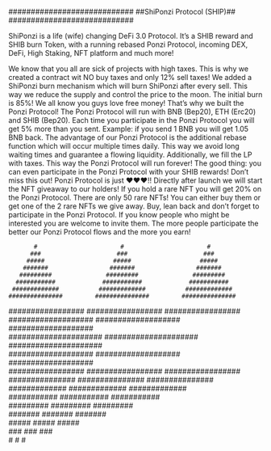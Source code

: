############################
##ShiPonzi Protocol (SHIP)##
############################

ShiPonzi is a life (wife) changing DeFi 3.0 Protocol. 
It’s a SHIB reward and SHIB burn Token, with a running rebased Ponzi Protocol, 
incoming DEX, DeFi, High Staking, NFT platform and much more!


We know that you all are sick of projects with high taxes.
This is why we created a contract wit NO buy taxes and only 12% sell taxes!
We  added a ShiPonzi burn mechanism which will burn ShiPonzi after every sell. 
This way we reduce the supply and control the price to the moon. The initial burn is 85%!
We all know you guys love free money! That’s why we built the Ponzi Protocol!
The Ponzi Protocol will run with BNB (Bep20), ETH (Erc20) and SHIB (Bep20). 
Each time you participate in the Ponzi Protocol you will get 5% more than you sent.
Example: if you send 1 BNB you will get 1.05 BNB back.
The advantage of our Ponzi Protocol is the additional rebase function which will occur multiple times daily. 
This way we avoid long waiting times and guarantee a flowing liquidity. Additionally, we fill the LP with taxes. 
This way the Ponzi Protocol will run forever! 
The good thing: you can even participate in the Ponzi Protocol with your SHIB rewards!
Don’t miss this out! 
Ponzi Protocol is just ♥♥♥!!
Directly after launch we will start the NFT giveaway to our holders! 
If you hold a rare NFT you will get 20% on the Ponzi Protocol. 
There are only 50 rare NFTs! 
You can either buy them or get one of the 2 rare NFTs we give away.
Buy, lean back and don’t forget to participate in the Ponzi Protocol. 
If you know people who might be interested you are welcome to invite them. 
The more people participate the better our Ponzi Protocol flows and the more you earn!




           #                       #                       #                      
          ###                     ###                     ###                    
         #####                   #####                   #####                  
        #######                 #######                 #######                
       #########               #########               #########              
      ###########             ###########             ###########            
     #############           #############           #############          
    ###############         ###############         ###############        
   #################       #################       #################      
  ###################     ###################     ###################    
 #####################   #####################   #####################  
  ###################     ###################     ###################    
   #################       #################       #################      
    ###############         ###############         ###############        
     #############           #############           #############          
      ###########             ###########             ###########            
       #########               #########               #########              
        #######                 #######                 #######                
         #####                   #####                   #####                  
          ###                     ###                     ###                    
           #                       #                       #                             

 
